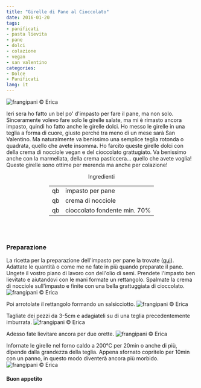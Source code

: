 ```yaml
---
title: "Girelle di Pane al Cioccolato"
date: 2016-01-20
tags:
- panificati
- pasta lievita
- pane
- dolci
- colazione
- vegan
- san valentino
categories:
- Dolce
- Panificati
lang: it
---
```

![](header.jpg "frangipani © Erica")

Ieri sera ho fatto un bel po' d'impasto per fare il pane, ma non solo. Sinceramente volevo fare solo le girelle salate, ma mi è rimasto ancora impasto, quindi ho fatto anche le girelle dolci. Ho messo le girelle in una teglia a forma di cuore, giusto perché tra meno di un mese sarà San Valentino. Ma naturalmente va benissimo una semplice teglia rotonda o quadrata, quello che avete insomma. Ho farcito queste girelle dolci con della crema di nocciole vegan e del cioccolato grattugiato. Va benissimo anche con la marmellata, della crema pasticcera... quello che avete voglia! Queste girelle sono ottime per merenda ma anche per colazione!


<div id="wrapper" style="text-align: center">
  <div id="yourdiv" style="display: inline-block;">
    <div class="ingredients">
      <div class="ingredients-title">Ingredienti</div>
      <table>
        <tbody>
          </tr>
          <tr>
            <td>qb</td>
            <td>impasto per pane</td>
          </tr>
          <tr>
            <td>qb</td>
            <td>crema di nocciole</td>
          </tr>
          <tr>
            <td>qb</td>
            <td>cioccolato fondente min. 70%</td>       
          </tr>
        </tbody>
      </table>
      <br></br>
    </div>
  </div>
</div>


<h3>
  <font color="grey">
    <i class="fa-solid fa-gears"></i>
  </font> Preparazione
</h3>

La ricetta per la preparazione dell'impasto per pane la trovate (<a href="http://erirai.github.io/frangipani/pagnotta-semibianca/" target="_blank">qui</a>). Adattate le quantità o come me ne fate in più quando preparate il pane. Ungete il vostro piano di lavoro con dell'olio di semi. Prendete l'impasto ben lievitato e aiutandovi con le mani formate un rettangolo. Spalmate la crema di nocciole sull'impasto e finite con una bella grattuggiata di cioccolato.
![](farcire.jpg "frangipani © Erica")

Poi arrotolate il rettangolo formando un salsicciotto.
![](rotolo.jpg "frangipani © Erica")

Tagliate dei pezzi da 3-5cm e adagiateli su di una teglia precedentemente imburrata.
![](teglia.jpg "frangipani © Erica")

Adesso fate lievitare ancora per due orette.
![](lievitato.jpg "frangipani © Erica")

Infornate le girelle nel forno caldo a 200°C per 20min o anche di più, dipende dalla grandezza della teglia. Appena sfornato copritelo per 10min con un panno, in questo modo diventerà ancora più morbido.
![](risultato.jpg "frangipani © Erica")


<h4>Buon appetito
  <font color="red">
    <i class="fa-regular fa-face-smile"></i>
  </font>
</h4>
